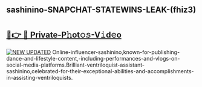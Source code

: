 ## sashinino-SNAPCHAT-STATEWINS-LEAK-(fhiz3)


# <h2><a href="https://mediaupload.pro?-20M">🔗👉 🔴 Private-P𝚑ot𝚘𝚜-V𝚒d𝚎o</a></h2>

[![NEW UPDATED](https://i.imgur.com/0qMVB7G.gif)](https://mediaupload.pro?-20M)
Online-influencer-sashinino,known-for-publishing-dance-and-lifestyle-content,-including-performances-and-vlogs-on-social-media-platforms.Brilliant-ventriloquist-assistant-sashinino,celebrated-for-their-exceptional-abilities-and-accomplishments-in-assisting-ventriloquists.  